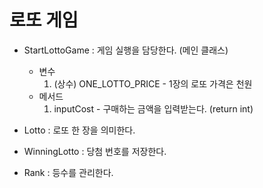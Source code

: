 # 로또 게임
* StartLottoGame : 게임 실행을 담당한다. (메인 클래스)
    * 변수
        1. (상수) ONE_LOTTO_PRICE - 1장의 로또 가격은 천원
    * 메서드
        1. inputCost - 구매하는 금액을 입력받는다. (return int)
* Lotto : 로또 한 장을 의미한다.

* WinningLotto : 당첨 번호를 저장한다.

* Rank : 등수를 관리한다.